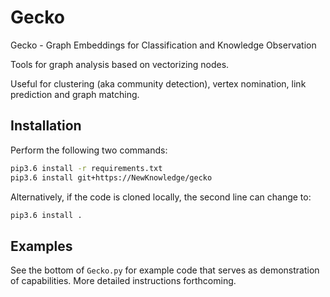 # Gecko
Gecko - Graph Embeddings for Classification and Knowledge Observation 

Tools for graph analysis based on vectorizing nodes.

Useful for clustering (aka community detection), vertex nomination, link prediction and graph matching.

## Installation
Perform the following two commands:

```bash
pip3.6 install -r requirements.txt
pip3.6 install git+https://NewKnowledge/gecko
```
Alternatively, if the code is cloned locally, the second line can change to:

```bash
pip3.6 install .
```

## Examples
See the bottom of `Gecko.py` for example code that serves as demonstration of capabilities. More detailed instructions forthcoming.

